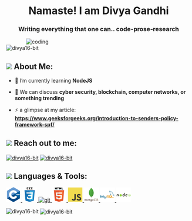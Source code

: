 <!--
**divya16-bit/divya16-bit** is a ✨ _special_ ✨ repository because its `README.md` (this file) appears on your GitHub profile.

Here are some ideas to get you started:

- 🔭 I’m currently working on ...
- 🌱 I’m currently learning ...
- 👯 I’m looking to collaborate on ...
- 🤔 I’m looking for help with ...
- 💬 Ask me about ...
- 📫 How to reach me: ...
- 😄 Pronouns: ...
- ⚡ Fun fact: ...
-->

<h1 align="center">Namaste! I am Divya Gandhi  </h1>
<h3 align="center">Writing everything that one can.. code-prose-research </h3>
<img align="right" width=450  src="https://media.giphy.com/media/Za99XTI3DSGflOfX0g/giphy.gif" alt="coding">
<p align="left"> <img src="https://komarev.com/ghpvc/?username=divya16-bit&label=Profile%20views&color=0e75b6&style=flat" alt="divya16-bit" /> </p>

 
 ## <img src="https://media.giphy.com/media/v1.Y2lkPTc5MGI3NjExbTBvNHUwbnpqdmhmcThxOW5rZ2ZzZXhzYmZjOG9tcXlwbm1qYWppaSZlcD12MV9zdGlja2Vyc19zZWFyY2gmY3Q9cw/hiJ9ypGI5tIKdwKoK2/giphy.gif" width="40"> **About Me:**



- 🌱 I’m currently learning **NodeJS**

- 💬 We can discuss **cyber security, blockchain, computer networks, or something trending**

- ⚡ a glimpse at my article:  **https://www.geeksforgeeks.org/introduction-to-senders-policy-framework-spf/**


## <img src="https://media.giphy.com/media/VbzDEbMKz5FE2tqqzm/giphy.gif" width="40"> **Reach out to me:**

<p align="left">
<a href="https://www.linkedin.com/in/divya-gandhi-5b42a21b0/" target="_blank"><img align="center" src="https://img.shields.io/badge/-LinkedIn-0e76a8?style=flat-square&logo=Linkedin&logoColor=white" alt="divya16-bit" /></a>
<a href="mailto:16gandhi.hemani@gmail.com" target="_blank"><img align="center" src="https://img.shields.io/badge/-Gmail-EA4335?style=flat-square&logo=Gmail&logoColor=white" alt="divya16-bit" /></a>


## <img src="https://media.giphy.com/media/qAwL4XhCeuJR5qDTmo/giphy.gif" width="40"> **Languages & Tools:**
<p align="left"> <a href="https://www.w3schools.com/cpp/" target="_blank" rel="noreferrer"> <img src="https://raw.githubusercontent.com/devicons/devicon/master/icons/cplusplus/cplusplus-original.svg" alt="cplusplus" width="40" height="40"/> </a> <a href="https://www.w3schools.com/css/" target="_blank" rel="noreferrer"> <img src="https://raw.githubusercontent.com/devicons/devicon/master/icons/css3/css3-original-wordmark.svg" alt="css3" width="40" height="40"/> </a> <a href="https://git-scm.com/" target="_blank" rel="noreferrer"> <img src="https://www.vectorlogo.zone/logos/git-scm/git-scm-icon.svg" alt="git" width="40" height="40"/> </a> <a href="https://www.w3.org/html/" target="_blank" rel="noreferrer"> <img src="https://raw.githubusercontent.com/devicons/devicon/master/icons/html5/html5-original-wordmark.svg" alt="html5" width="40" height="40"/> </a> <a href="https://developer.mozilla.org/en-US/docs/Web/JavaScript" target="_blank" rel="noreferrer"> <img src="https://raw.githubusercontent.com/devicons/devicon/master/icons/javascript/javascript-original.svg" alt="javascript" width="40" height="40"/> </a> <a href="https://www.mongodb.com/" target="_blank" rel="noreferrer"> <img src="https://raw.githubusercontent.com/devicons/devicon/master/icons/mongodb/mongodb-original-wordmark.svg" alt="mongodb" width="40" height="40"/> </a> <a href="https://www.mysql.com/" target="_blank" rel="noreferrer"> <img src="https://raw.githubusercontent.com/devicons/devicon/master/icons/mysql/mysql-original-wordmark.svg" alt="mysql" width="40" height="40"/> </a> <a href="https://nodejs.org" target="_blank" rel="noreferrer"> <img src="https://raw.githubusercontent.com/devicons/devicon/master/icons/nodejs/nodejs-original-wordmark.svg" alt="nodejs" width="40" height="40"/> </a> </p>


<p><img align="left" src="https://github-readme-stats.vercel.app/api/top-langs?username=divya16-bit&show_icons=true&theme=dracula&hide_border=true&locale=en&layout=compact" alt="divya16-bit" /></p>

<p>&nbsp;<img align="center" src="https://github-readme-stats.vercel.app/api?username=divya16-bit&show_icons=true&theme=dracula&hide_border=true&locale=en" alt="divya16-bit" /></p>

